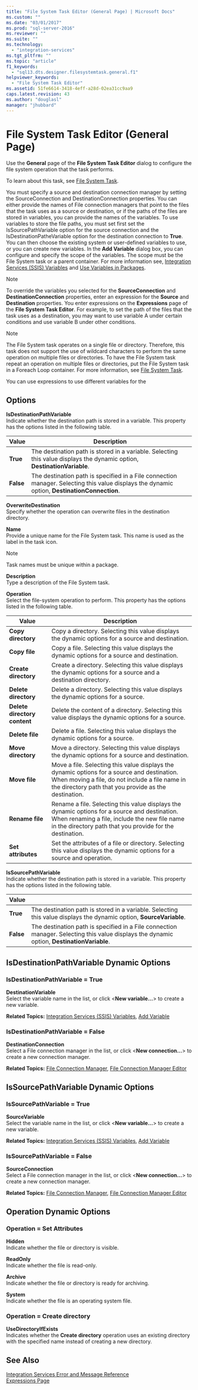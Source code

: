 ```yaml
---
title: "File System Task Editor (General Page) | Microsoft Docs"
ms.custom: ""
ms.date: "03/01/2017"
ms.prod: "sql-server-2016"
ms.reviewer: ""
ms.suite: ""
ms.technology: 
  - "integration-services"
ms.tgt_pltfrm: ""
ms.topic: "article"
f1_keywords: 
  - "sql13.dts.designer.filesystemtask.general.f1"
helpviewer_keywords: 
  - "File System Task Editor"
ms.assetid: 51fe6614-3418-4eff-a28d-02ea31cc9aa9
caps.latest.revision: 43
ms.author: "douglasl"
manager: "jhubbard"
---
```

# File System Task Editor (General Page)
  Use the **General** page of the **File System Task Editor** dialog to configure the file system operation that the task performs.  
  
 To learn about this task, see [File System Task](../../integration-services/control-flow/file-system-task.md).  
  
 You must specify a source and destination connection manager by setting the SourceConnection and DestinationConnection properties. You can either provide the names of File connection managers that point to the files that the task uses as a source or destination, or if the paths of the files are stored in variables, you can provide the names of the variables. To use variables to store the file paths, you must set first set the IsSourcePathVariable option for the source connection and the IsDestinationPatheVariable option for the destination connection to **True**. You can then choose the existing system or user-defined variables to use, or you can create new variables. In the **Add Variable** dialog box, you can configure and specify the scope of the variables. The scope must be the File System task or a parent container. For more information see, [Integration Services &#40;SSIS&#41; Variables](../../integration-services/integration-services-ssis-variables.md) and [Use Variables in Packages](http://msdn.microsoft.com/en-US/library/ms140216(SQL.130).aspx).  
  
> [!NOTE]  
>  To override the variables you selected for the **SourceConnection** and **DestinationConnection** properties, enter an expression for the **Source** and **Destination** properties. You enter expressions on the **Expressions** page of the **File System Task Editor**. For example, to set the path of the files that the task uses as a destination, you may want to use variable A under certain conditions and use variable B under other conditions.  
  
> [!NOTE]  
>  The File System task operates on a single file or directory. Therefore, this task does not support the use of wildcard characters to perform the same operation on multiple files or directories. To have the File System task repeat an operation on multiple files or directories, put the File System task in a Foreach Loop container. For more information, see [File System Task](../../integration-services/control-flow/file-system-task.md).  
  
 You can use expressions to use different variables for the  
  
## Options  
 **IsDestinationPathVariable**  
 Indicate whether the destination path is stored in a variable. This property has the options listed in the following table.  
  
|Value|Description|  
|-----------|-----------------|  
|**True**|The destination path is stored in a variable. Selecting this value displays the dynamic option, **DestinationVariable**.|  
|**False**|The destination path is specified in a File connection manager. Selecting this value displays the dynamic option, **DestinationConnection**.|  
  
 **OverwriteDestination**  
 Specify whether the operation can overwrite files in the destination directory.  
  
 **Name**  
 Provide a unique name for the File System task. This name is used as the label in the task icon.  
  
> [!NOTE]  
>  Task names must be unique within a package.  
  
 **Description**  
 Type a description of the File System task.  
  
 **Operation**  
 Select the file-system operation to perform. This property has the options listed in the following table.  
  
|Value|Description|  
|-----------|-----------------|  
|**Copy directory**|Copy a directory. Selecting this value displays the dynamic options for a source and destination.|  
|**Copy file**|Copy a file. Selecting this value displays the dynamic options for a source and destination.|  
|**Create directory**|Create a directory. Selecting this value displays the dynamic options for a source and a destination directory.|  
|**Delete directory**|Delete a directory. Selecting this value displays the dynamic options for a source.|  
|**Delete directory content**|Delete the content of a directory. Selecting this value displays the dynamic options for a source.|  
|**Delete file**|Delete a file. Selecting this value displays the dynamic options for a source.|  
|**Move directory**|Move a directory. Selecting this value displays the dynamic options for a source and destination.|  
|**Move file**|Move a file. Selecting this value displays the dynamic options for a source and destination. When moving a file, do not include a file name in the directory path that you provide as the destination.|  
|**Rename file**|Rename a file. Selecting this value displays the dynamic options for a source and destination. When renaming a file, include the new file name in the directory path that you provide for the destination.|  
|**Set attributes**|Set the attributes of a file or directory. Selecting this value displays the dynamic options for a source and operation.|  
  
 **IsSourcePathVariable**  
 Indicate whether the destination path is stored in a variable. This property has the options listed in the following table.  
  
|Value||  
|-----------|-|  
|**True**|The destination path is stored in a variable. Selecting this value displays the dynamic option, **SourceVariable**.|  
|**False**|The destination path is specified in a File connection manager. Selecting this value displays the dynamic option, **DestinationVariable**.|  
  
## IsDestinationPathVariable Dynamic Options  
  
### IsDestinationPathVariable = True  
 **DestinationVariable**  
 Select the variable name in the list, or click \<**New variable...**> to create a new variable.  
  
 **Related Topics:** [Integration Services &#40;SSIS&#41; Variables](../../integration-services/integration-services-ssis-variables.md), [Add Variable](http://msdn.microsoft.com/en-US/library/ms189416(SQL.130).aspx)  
  
### IsDestinationPathVariable = False  
 **DestinationConnection**  
 Select a File connection manager in the list, or click \<**New connection...**> to create a new connection manager.  
  
 **Related Topics:** [File Connection Manager](../../integration-services/connection-manager/file-connection-manager.md), [File Connection Manager Editor](../../integration-services/connection-manager/file-connection-manager-editor.md)  
  
## IsSourcePathVariable Dynamic Options  
  
### IsSourcePathVariable = True  
 **SourceVariable**  
 Select the variable name in the list, or click \<**New variable...**> to create a new variable.  
  
 **Related Topics:** [Integration Services &#40;SSIS&#41; Variables](../../integration-services/integration-services-ssis-variables.md), [Add Variable](http://msdn.microsoft.com/en-US/library/ms189416(SQL.130).aspx)  
  
### IsSourcePathVariable = False  
 **SourceConnection**  
 Select a File connection manager in the list, or click \<**New connection...**> to create a new connection manager.  
  
 **Related Topics:** [File Connection Manager](../../integration-services/connection-manager/file-connection-manager.md), [File Connection Manager Editor](../../integration-services/connection-manager/file-connection-manager-editor.md)  
  
## Operation Dynamic Options  
  
### Operation = Set Attributes  
 **Hidden**  
 Indicate whether the file or directory is visible.  
  
 **ReadOnly**  
 Indicate whether the file is read-only.  
  
 **Archive**  
 Indicate whether the file or directory is ready for archiving.  
  
 **System**  
 Indicate whether the file is an operating system file.  
  
### Operation = Create directory  
 **UseDirectoryIfExists**  
 Indicates whether the **Create directory** operation uses an existing directory with the specified name instead of creating a new directory.  
  
## See Also  
 [Integration Services Error and Message Reference](../../integration-services/integration-services-error-and-message-reference.md)   
 [Expressions Page](../../integration-services/expressions/expressions-page.md)  
  
  